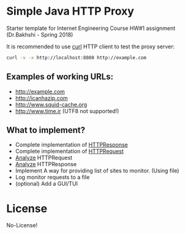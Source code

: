 # Simple Java HTTP Proxy

Starter template for Internet Engineering Course HW#1 assignment (Dr.Bakhshi - Spring 2018) 

It is recommended to use [curl](https://curl.haxx.se/download.html) HTTP client to test the proxy server:

```bash
curl -v -x http://localhost:8080 http://example.com
```

## Examples of working URLs:

- http://example.com
- http://icanhazip.com
- http://www.squid-cache.org
- http://www.time.ir (UTF8 not supported!)

## What to implement?

- Complete implementation of [HTTPResponse](https://github.com/pi0/http-proxy-java/blob/master/src/HTTPResponse.java)
- Complete implementation of [HTTPRequest](https://github.com/pi0/http-proxy-java/blob/master/src/HTTPRequest.java#L46) 
- [Analyze](https://github.com/pi0/http-proxy-java/blob/master/src/ProxyThread.java#L33) HTTPRequest
- [Analyze](https://github.com/pi0/http-proxy-java/blob/master/src/ProxyThread.java#L41) HTTPResponse
- Implement A way for providing list of sites to monitor. (Using file)
- Log monitor requests to a file
- (optional) Add a GUI/TUI

# License

No-License!
